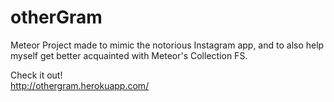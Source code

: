 # otherGram
Meteor Project made to mimic the notorious Instagram app, and to also help myself get better acquainted with Meteor's Collection FS.

Check it out! <br/>
http://othergram.herokuapp.com/

